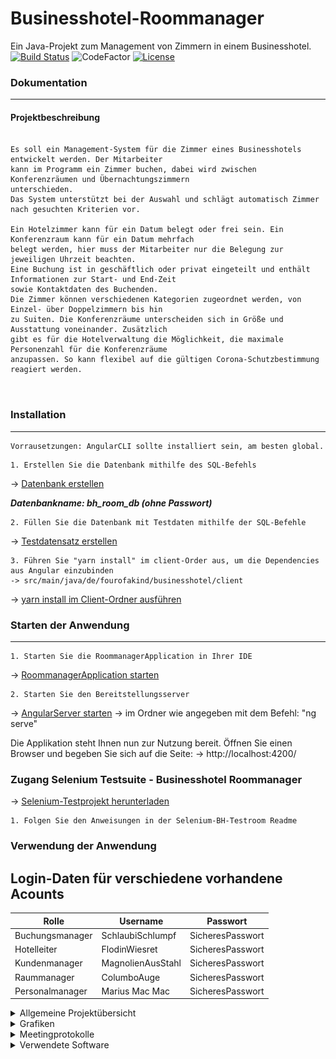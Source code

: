 
# Businesshotel-Roommanager
Ein Java-Projekt zum Management von Zimmern in einem Businesshotel.<br> 
[![Build Status](https://github.com/fh-erfurt/Businesshotel-Roommanager/workflows/JavaCIwithMaven/badge.svg)](https://github.com/fh-erfurt/Businesshotel-Roommanager/actions)
![CodeFactor](https://img.shields.io/badge/JAVA-14-blue)
[![License](http://img.shields.io/:license-mit-blue.svg)](https://github.com/fh-erfurt/Businesshotel-Roommanager/blob/master/LICENSE)

### Dokumentation

___

#### Projektbeschreibung
```

Es soll ein Management-System für die Zimmer eines Businesshotels entwickelt werden. Der Mitarbeiter 
kann im Programm ein Zimmer buchen, dabei wird zwischen Konferenzräumen und Übernachtungszimmern 
unterschieden.
Das System unterstützt bei der Auswahl und schlägt automatisch Zimmer nach gesuchten Kriterien vor.

Ein Hotelzimmer kann für ein Datum belegt oder frei sein. Ein Konferenzraum kann für ein Datum mehrfach 
belegt werden, hier muss der Mitarbeiter nur die Belegung zur jeweiligen Uhrzeit beachten.
Eine Buchung ist in geschäftlich oder privat eingeteilt und enthält Informationen zur Start- und End-Zeit 
sowie Kontaktdaten des Buchenden.
Die Zimmer können verschiedenen Kategorien zugeordnet werden, von Einzel- über Doppelzimmern bis hin 
zu Suiten. Die Konferenzräume unterscheiden sich in Größe und Ausstattung voneinander. Zusätzlich 
gibt es für die Hotelverwaltung die Möglichkeit, die maximale Personenzahl für die Konferenzräume 
anzupassen. So kann flexibel auf die gültigen Corona-Schutzbestimmung reagiert werden. 



```
### Installation

___

```
Vorrausetzungen: AngularCLI sollte installiert sein, am besten global.

```

	1. Erstellen Sie die Datenbank mithilfe des SQL-Befehls 
-> [Datenbank erstellen](database/DatabaseCreate.sql) 

***Datenbankname: bh_room_db  (ohne Passwort)***

	2. Füllen Sie die Datenbank mit Testdaten mithilfe der SQL-Befehle
-> [Testdatensatz erstellen](database/Testdatensatz.sql) 

	3. Führen Sie "yarn install" im client-Order aus, um die Dependencies aus Angular einzubinden
	-> src/main/java/de/fourofakind/businesshotel/client
-> [yarn install im Client-Ordner ausführen](src/main/java/de/fourofakind/businesshotel/client) 

### Starten der Anwendung

___

	1. Starten Sie die RoommanagerApplication in Ihrer IDE
-> [RoommanagerApplication starten](src/main/java/de/fourofakind/businesshotel/server/RoommanagerApplication.java) 
	
	2. Starten Sie den Bereitstellungsserver 
-> [AngularServer starten](src/main/java/de/fourofakind/businesshotel/client)
	-> im Ordner wie angegeben mit dem Befehl: "ng serve"

Die Applikation steht Ihnen nun zur Nutzung bereit. Öffnen Sie einen Browser und begeben Sie sich auf die Seite:
	-> http://localhost:4200/


### Zugang Selenium Testsuite - Businesshotel Roommanager
	
-> [Selenium-Testprojekt herunterladen](https://github.com/Thom-Mon/Selenium_Test_BH_Room.git)
	
	1. Folgen Sie den Anweisungen in der Selenium-BH-Testroom Readme
	
### Verwendung der Anwendung
## Login-Daten für verschiedene vorhandene Acounts

| Rolle | Username | Passwort  |
|---|---|---|
| Buchungsmanager | SchlaubiSchlumpf | SicheresPasswort |
| Hotelleiter | FlodinWiesret | SicheresPasswort |
| Kundenmanager | MagnolienAusStahl | SicheresPasswort |
| Raummanager | ColumboAuge | SicheresPasswort |
| Personalmanager | Marius Mac Mac | SicheresPasswort |
	
<details>
<summary> Allgemeine Projektübersicht </summary>
<br>

## Projektteam
* Niklas Wiemuth
* Marius Lange
* Thomas Gebel

## Anforderungsbeschreibung
Grobziele sind:

	- Erstellung und Implementierung eines Raumverwaltungssystem
	- Erstellung und Implementierung eines Buchungsverwaltungssystem
	- Erstellung und Implementierung eines Kundenverwaltungssystem
	- Erstellung und Implementierung eines Personalverwaltungssystem

## Abgrenzungskriterien
Nicht zum Projektumfang gehören:

	- Lohnbuchhaltung/Zeiterfassung
	- Rechnung und Mahnwesen
	
</details>


<details>
<summary> Grafiken </summary>
<br>

### Projektübersicht
![alt text](Projektübersicht.png "Projektübersicht Bild")

### Klassendiagramm
![alt text](Klassendiagramm.png "Klassenübersicht Bild")

### Use Case Diagramme
<details>
<summary>UseCaseDiagramme Booking</summary>

![alt text](UseCaseDiagramme_Booking.png "UseCaseDiagramme Booking")

</details>
<details>
<summary>UseCaseDiagramme Customer</summary>

![alt text](UseCaseDiagramme_Customer.png "UseCaseDiagramme Customer")

</details>
<details>
<summary>UseCaseDiagramme Room</summary>

![alt text](UseCaseDiagramme_Room.png "UseCaseDiagramme Room")

</details>	

</details>



<details>
<summary> Meetingprotokolle </summary>
<br>

* [Java 1](Meeting_Protocols/Meetings.md) 
* [Java 2](Meeting_Protocols/Meetings2.md)

</details>






<details>
<summary> Verwendete Software </summary>
<br>

* [IntelliJ](https://www.jetbrains.com/de-de/idea/) - IDE für JAVA (Server)
* [Webstorm](https://www.jetbrains.com/de-de/webstorm/) - IDE für Angular (Client)
* [VSCode](https://code.visualstudio.com/) - IDE für Angular (Client)	
* [draw.io](https://app.diagrams.net/) - Tool für die Erstellung der Diagramme
* [lucidchart](https://app.lucidchart.com/) - Tool für die Erstellung der Diagramme
* [Office](https://www.office.com/) - Office Programm
* [Git](https://git-scm.com/) - Versionskontrolle
* [Webex](https://www.webex.com/de/video-conferencing.html) - Kommunikationsmittel für regelmäßige Meetings
* [Telegram](https://telegram.org/) - Kommunikationsmittel zum schnellen Austausch
* [MySQLWorkbench](https://www.mysql.com/de/products/workbench/) - Entwurf der Datenbank und Generierung des SQL Skripts

</details>


